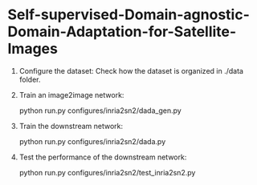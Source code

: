 # Self-supervised-Domain-agnostic-Domain-Adaptation-for-Satellite-Images
1. Configure the dataset:
   Check how the dataset is organized in ./data folder.

3. Train an image2image network:

   python run.py configures/inria2sn2/dada_gen.py

4. Train the downstream network:

   python run.py configures/inria2sn2/dada.py

5. Test the performance of the downstream network:

   python run.py configures/inria2sn2/test_inria2sn2.py
